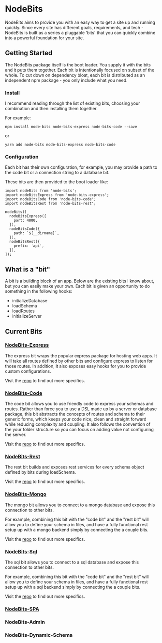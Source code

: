 # NodeBits
NodeBits aims to provide you with an easy way to get a site up and running quickly. Since every site has different goals, requirements, and tech - NodeBits is built as a series a pluggable 'bits' that you can quickly combine into a powerful foundation for your site.

## Getting Started
The NodeBits package itself is the boot loader. You supply it with the bits and it puts them together. Each bit is intentionally focused on subset of the whole. To cut down on dependency bloat, each bit is distributed as an independent npm package - you only include what you need.

### Install
I recommend reading through the list of existing bits, choosing your combination and then installing them together.

For example:
```
npm install node-bits node-bits-express node-bits-code --save
```

or

```
yarn add node-bits node-bits-express node-bits-code
```

### Configuration
Each bit has their own configuration, for example, you may provide a path to the code bit or a connection string to a database bit.

These bits are then provided to the boot loader like:

```
import nodeBits from 'node-bits';
import nodeBitsExpress from 'node-bits-express';
import nodeBitsCode from 'node-bits-code';
import nodeBitsRest from 'node-bits-rest';

nodeBits([
  nodeBitsExpress({
    port: 4000,
  }),
  nodeBitsCode({
    path: `${__dirname}`,
  }),
  nodeBitsRest({
    prefix: 'api',
  }),
]);
```

## What is a "bit"
A bit is a building block of an app. Below are the existing bits I know about, but you can easily make your own. Each bit is given an opportunity to do something in the following hooks:

* initializeDatabase
* loadSchema
* loadRoutes
* initializeServer

## Current Bits
### [NodeBits-Express](https://github.com/jgretz/node-bits-express)
The express bit wraps the popular express package for hosting web apps. It will take all routes defined by other bits and configure express to listen for those routes. In addition, it also exposes easy hooks for you to provide custom configurations.

Visit the [repo](https://github.com/jgretz/node-bits-express) to find out more specifics.

### [NodeBits-Code](https://github.com/jgretz/node-bits-code)
The code bit allows you to use friendly code to express your schemas and routes. Rather than force you to use a DSL made up by a server or database package, this bit abstracts the concepts of routes and schema to their generic forms, which keeps your code nice, clean and straight forward while reducing complexity and coupling. It also follows the convention of the your folder structure so you can focus on adding value not configuring the server.

Visit the [repo](https://github.com/jgretz/node-bits-code) to find out more specifics.

### [NodeBits-Rest](https://github.com/jgretz/node-bits-rest)
The rest bit builds and exposes rest services for every schema object defined by bits during loadSchema.

Visit the [repo](https://github.com/jgretz/node-bits-rest) to find out more specifics.

### [NodeBits-Mongo](https://github.com/jgretz/node-bits-mongo)
The mongo bit allows you to connect to a mongo database and expose this connection to other bits.

For example, combining this bit with the "code bit" and the "rest bit" will allow you to define your schema in files, and have a fully functional rest setup up with a mongo backend simply by connecting the a couple bits.

Visit the [repo](https://github.com/jgretz/node-bits-mongo) to find out more specifics.

### [NodeBits-Sql](https://github.com/jgretz/node-bits-sql)
The sql bit allows you to connect to a sql database and expose this connection to other bits.

For example, combining this bit with the "code bit" and the "rest bit" will allow you to define your schema in files, and have a fully functional rest setup up with a sql backend simply by connecting the a couple bits.

Visit the [repo](https://github.com/jgretz/node-bits-sql) to find out more specifics.

### [NodeBits-SPA](https://github.com/jgretz/node-bits-spa)

### NodeBits-Admin

### NodeBits-Dynamic-Schema
